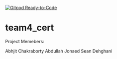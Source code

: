 [![Gitpod Ready-to-Code](https://img.shields.io/badge/Gitpod-Ready--to--Code-blue?logo=gitpod)](https://gitpod.io/#https://github.com/Alelia40/team4_cert) 

# team4_cert
Project Memebers: 

Abhjit Chakraborty
Abdullah Jonaed
Sean Dehghani
